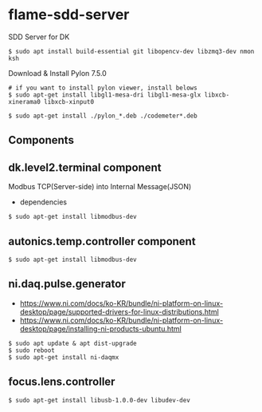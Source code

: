 # flame-sdd-server

SDD Server for DK

```
$ sudo apt install build-essential git libopencv-dev libzmq3-dev nmon ksh
```


Download & Install Pylon 7.5.0
```
# if you want to install pylon viewer, install belows
$ sudo apt-get install libgl1-mesa-dri libgl1-mesa-glx libxcb-xinerama0 libxcb-xinput0

$ sudo apt-get install ./pylon_*.deb ./codemeter*.deb
```


## Components
## dk.level2.terminal component
Modbus TCP(Server-side) into Internal Message(JSON)
- dependencies
```
$ sudo apt-get install libmodbus-dev
```

## autonics.temp.controller component
```
$ sudo apt-get install libmodbus-dev
```

## ni.daq.pulse.generator
* https://www.ni.com/docs/ko-KR/bundle/ni-platform-on-linux-desktop/page/supported-drivers-for-linux-distributions.html
* https://www.ni.com/docs/ko-KR/bundle/ni-platform-on-linux-desktop/page/installing-ni-products-ubuntu.html
```
$ sudo apt update & apt dist-upgrade
$ sudo reboot
$ sudo apt-get install ni-daqmx
```

## focus.lens.controller
```
$ sudo apt-get install libusb-1.0.0-dev libudev-dev
```